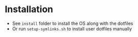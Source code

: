 # Installation
- See `install` folder to install the OS along with the dotfiles
- Or run `setup-symlinks.sh` to install user dotfiles manually

